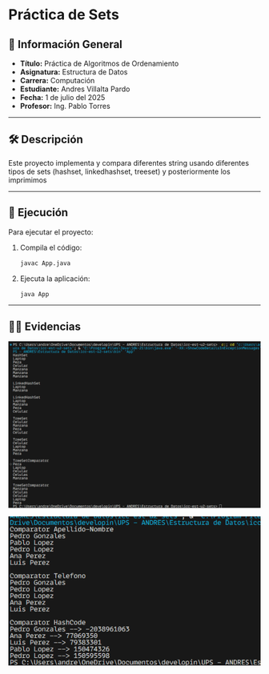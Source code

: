 
# Práctica de Sets

## 📌 Información General

- **Título:** Práctica de Algoritmos de Ordenamiento
- **Asignatura:** Estructura de Datos
- **Carrera:** Computación
- **Estudiante:** Andres Villalta Pardo
- **Fecha:** 1 de julio del 2025
- **Profesor:** Ing. Pablo Torres

---

## 🛠️ Descripción

Este proyecto implementa y compara diferentes string usando diferentes tipos de sets (hashset, linkedhashset, treeset) y posteriormente los imprimimos

---

## 🚀 Ejecución

Para ejecutar el proyecto:

1. Compila el código:
    ```bash
    javac App.java
    ```
2. Ejecuta la aplicación:
    ```bash
    java App
    ```

---

## 🧑‍💻 Evidencias
![alt text](image.png)

![alt text](image-1.png)
